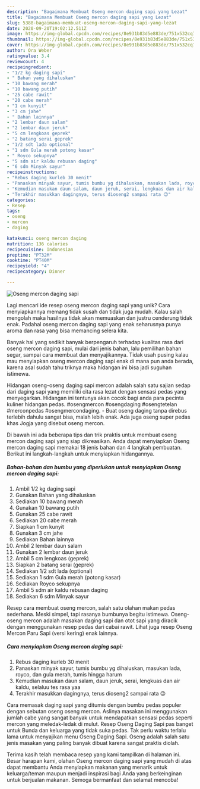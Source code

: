 ```yaml
---
description: "Bagaimana Membuat Oseng mercon daging sapi yang Lezat"
title: "Bagaimana Membuat Oseng mercon daging sapi yang Lezat"
slug: 5388-bagaimana-membuat-oseng-mercon-daging-sapi-yang-lezat
date: 2020-09-20T19:02:12.511Z
image: https://img-global.cpcdn.com/recipes/8e931b83d5e883de/751x532cq70/oseng-mercon-daging-sapi-foto-resep-utama.jpg
thumbnail: https://img-global.cpcdn.com/recipes/8e931b83d5e883de/751x532cq70/oseng-mercon-daging-sapi-foto-resep-utama.jpg
cover: https://img-global.cpcdn.com/recipes/8e931b83d5e883de/751x532cq70/oseng-mercon-daging-sapi-foto-resep-utama.jpg
author: Ora Weber
ratingvalue: 3.4
reviewcount: 4
recipeingredient:
- "1/2 kg daging sapi"
- " Bahan yang dihaluskan"
- "10 bawang merah"
- "10 bawang putih"
- "25 cabe rawit"
- "20 cabe merah"
- "1 cm kunyit"
- "3 cm jahe"
- " Bahan lainnya"
- "2 lembar daun salam"
- "2 lembar daun jeruk"
- "5 cm lengkoas geprek"
- "2 batang serai geprek"
- "1/2 sdt lada optional"
- "1 sdm Gula merah potong kasar"
- " Royco sekupnya"
- "5 sdm air kaldu rebusan daging"
- "6 sdm Minyak sayur"
recipeinstructions:
- "Rebus daging kurleb 30 menit"
- "Panaskan minyak sayur, tumis bumbu yg dihaluskan, masukan lada, royco, dan gula merah, tumis hingga harum"
- "Kemudian masukan daun salam, daun jeruk, serai, lengkuas dan air kaldu, selaluu tes rasa yaa"
- "Terakhir masukkan dagingnya, terus dioseng2 sampai rata 😉"
categories:
- Resep
tags:
- oseng
- mercon
- daging

katakunci: oseng mercon daging 
nutrition: 136 calories
recipecuisine: Indonesian
preptime: "PT32M"
cooktime: "PT40M"
recipeyield: "4"
recipecategory: Dinner

---
```



![Oseng mercon daging sapi](https://img-global.cpcdn.com/recipes/8e931b83d5e883de/751x532cq70/oseng-mercon-daging-sapi-foto-resep-utama.jpg)

Lagi mencari ide resep oseng mercon daging sapi yang unik? Cara menyiapkannya memang tidak susah dan tidak juga mudah. Kalau salah mengolah maka hasilnya tidak akan memuaskan dan justru cenderung tidak enak. Padahal oseng mercon daging sapi yang enak seharusnya punya aroma dan rasa yang bisa memancing selera kita.

Banyak hal yang sedikit banyak berpengaruh terhadap kualitas rasa dari oseng mercon daging sapi, mulai dari jenis bahan, lalu pemilihan bahan segar, sampai cara membuat dan menyajikannya. Tidak usah pusing kalau mau menyiapkan oseng mercon daging sapi enak di mana pun anda berada, karena asal sudah tahu triknya maka hidangan ini bisa jadi suguhan istimewa.

Hidangan oseng-oseng daging sapi mercon adalah salah satu sajian sedap dari daging sapi yang memiliki cita rasa lezat dengan sensasi pedas yang menyegarkan. Hidangan ini tentunya akan cocok bagi anda para pecinta kuliner hidangan pedas. #osengmercon #osengdaging #osengtetelan #merconpedas #osengmercondaging. - Buat oseng daging tanpa direbus terlebih dahulu sangat bisa, malah lebih enak. Ada juga oseng super pedas khas Jogja yang disebut oseng mercon.


Di bawah ini ada beberapa tips dan trik praktis untuk membuat oseng mercon daging sapi yang siap dikreasikan. Anda dapat menyiapkan Oseng mercon daging sapi memakai 18 jenis bahan dan 4 langkah pembuatan. Berikut ini langkah-langkah untuk menyiapkan hidangannya.

<!--inarticleads1-->

##### Bahan-bahan dan bumbu yang diperlukan untuk menyiapkan Oseng mercon daging sapi:

1. Ambil 1/2 kg daging sapi
1. Gunakan  Bahan yang dihaluskan
1. Sediakan 10 bawang merah
1. Gunakan 10 bawang putih
1. Gunakan 25 cabe rawit
1. Sediakan 20 cabe merah
1. Siapkan 1 cm kunyit
1. Gunakan 3 cm jahe
1. Sediakan  Bahan lainnya
1. Ambil 2 lembar daun salam
1. Gunakan 2 lembar daun jeruk
1. Ambil 5 cm lengkoas (geprek)
1. Siapkan 2 batang serai (geprek)
1. Sediakan 1/2 sdt lada (optional)
1. Sediakan 1 sdm Gula merah (potong kasar)
1. Sediakan  Royco sekupnya
1. Ambil 5 sdm air kaldu rebusan daging
1. Sediakan 6 sdm Minyak sayur


Resep cara membuat oseng mercon, salah satu olahan makan pedas sederhana. Meski simpel, tapi rasanya bumbunya begitu istimewa. Oseng-oseng mercon adalah masakan daging sapi dan otot sapi yang diracik dengan menggunakan resep pedas dari cabai rawit. Lihat juga resep Oseng Mercon Paru Sapi (versi kering) enak lainnya. 

<!--inarticleads2-->

##### Cara menyiapkan Oseng mercon daging sapi:

1. Rebus daging kurleb 30 menit
1. Panaskan minyak sayur, tumis bumbu yg dihaluskan, masukan lada, royco, dan gula merah, tumis hingga harum
1. Kemudian masukan daun salam, daun jeruk, serai, lengkuas dan air kaldu, selaluu tes rasa yaa
1. Terakhir masukkan dagingnya, terus dioseng2 sampai rata 😉


Cara memasak daging sapi yang ditumis dengan bumbu pedas populer dengan sebutan oseng oseng mercon. Aslinya masakan ini menggunakan jumlah cabe yang sangat banyak untuk mendapatkan sensasi pedas seperti mercon yang meledak-ledak di mulut. Resep Oseng Daging Sapi pas banget untuk Bunda dan keluarga yang tidak suka pedas. Tak perlu waktu terlalu lama untuk menyajikan menu Oseng Daging Sapi. Oseng adalah salah satu jenis masakan yang paling banyak dibuat karena sangat praktis diolah. 

Terima kasih telah membaca resep yang kami tampilkan di halaman ini. Besar harapan kami, olahan Oseng mercon daging sapi yang mudah di atas dapat membantu Anda menyiapkan makanan yang menarik untuk keluarga/teman maupun menjadi inspirasi bagi Anda yang berkeinginan untuk berjualan makanan. Semoga bermanfaat dan selamat mencoba!
